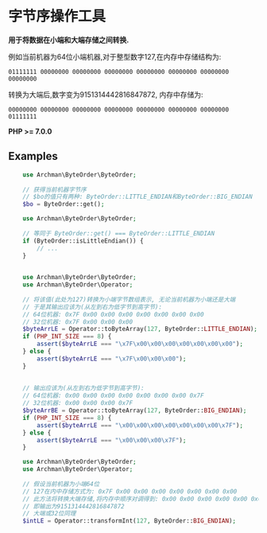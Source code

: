 # 字节序操作工具

**用于将数据在小端和大端存储之间转换.**

例如当前机器为64位小端机器,对于整型数字127,在内存中存储结构为:

`01111111 00000000 00000000 00000000 00000000 00000000 00000000 00000000`

转换为大端后,数字变为9151314442816847872, 内存中存储为:

`00000000 00000000 00000000 00000000 00000000 00000000 00000000 01111111`

**PHP >= 7.0.0**

## Examples

```php
    use Archman\ByteOrder\ByteOrder;
    
    // 获得当前机器字节序
    // $bo的值只有两种: ByteOrder::LITTLE_ENDIAN和ByteOrder::BIG_ENDIAN
    $bo = ByteOrder::get();  
```

```php
    use Archman\ByteOrder\ByteOrder;
    
    // 等同于 ByteOrder::get() === ByteOrder::LITTLE_ENDIAN
    if (ByteOrder::isLittleEndian()) {
        // ...
    }
     
```

```php
    use Archman\ByteOrder\ByteOrder;
    use Archman\ByteOrder\Operator;
    
    // 将该值(此处为127)转换为小端字节数组表示, 无论当前机器为小端还是大端
    // 于是其输出应该为(从左到右为低字节到高字节):
    // 64位机器: 0x7F 0x00 0x00 0x00 0x00 0x00 0x00 0x00
    // 32位机器: 0x7F 0x00 0x00 0x00
    $byteArrLE = Operator::toByteArray(127, ByteOrder::LITTLE_ENDIAN);
    if (PHP_INT_SIZE === 8) {
        assert($byteArrLE === "\x7F\x00\x00\x00\x00\x00\x00\x00");
    } else {
        assert($byteArrLE === "\x7F\x00\x00\x00");
    }
    
    
    // 输出应该为(从左到右为低字节到高字节):
    // 64位机器: 0x00 0x00 0x00 0x00 0x00 0x00 0x00 0x7F
    // 32位机器: 0x00 0x00 0x00 0x7F
    $byteArrBE = Operator::toByteArray(127, ByteOrder::BIG_ENDIAN);
    if (PHP_INT_SIZE === 8) {
        assert($byteArrLE === "\x00\x00\x00\x00\x00\x00\x00\x7F");
    } else {
        assert($byteArrLE === "\x00\x00\x00\x7F");
    }
```

```php
    use Archman\ByteOrder\ByteOrder;
    use Archman\ByteOrder\Operator;
    
    // 假设当前机器为小端64位
    // 127在内中存储方式为: 0x7F 0x00 0x00 0x00 0x00 0x00 0x00 0x00
    // 此方法将转换大端存储,将内存中顺序对调得到: 0x00 0x00 0x00 0x00 0x00 0x00 0x00 0x7F
    // 即输出为9151314442816847872
    // 大端或32位同理
    $intLE = Operator::transformInt(127, ByteOrder::BIG_ENDIAN);
```